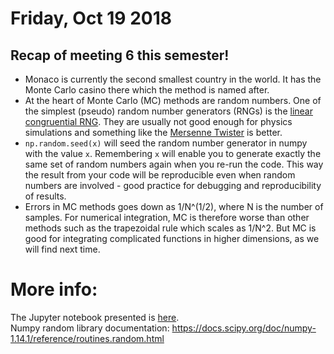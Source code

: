 # Friday, Oct 19 2018

## Recap of meeting 6 this semester!
- Monaco is currently the second smallest country in the world. It has the Monte Carlo casino there which the method is named after.
- At the heart of Monte Carlo (MC) methods are random numbers. One of the simplest (pseudo) random number generators (RNGs) is the [linear congruential RNG](https://en.wikipedia.org/wiki/Linear_congruential_generator). They are usually not good enough for physics simulations and something like the [Mersenne Twister](https://en.wikipedia.org/wiki/Mersenne_Twister) is better. 
- ```np.random.seed(x)``` will seed the random number generator in numpy with the value `x`. Remembering `x` will enable you to generate exactly the same set of random numbers again when you re-run the code. This way the result from your code will be reproducible even when random numbers are involved - good practice for debugging and reproducibility of results.
- Errors in MC methods goes down as 1/N^(1/2), where N is the number of samples. For numerical integration, MC is therefore worse than other methods such as the trapezoidal rule which scales as 1/N^2. But MC is good for integrating complicated functions in higher dimensions, as we will find next time.

# More info:
The Jupyter notebook presented is [here](https://github.com/prickly-pythons/prickly-pythons/blob/master/code_from_meetings/Monte%20Carlo/Monte%20Carlo.ipynb).
<br>
Numpy random library documentation: https://docs.scipy.org/doc/numpy-1.14.1/reference/routines.random.html
